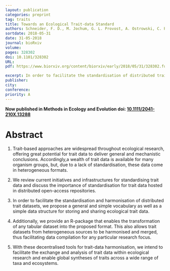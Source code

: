 ```yaml
---
layout: publication
categories: preprint
tag: traits
title: Towards an Ecological Trait-data Standard
authors: Schneider, F. D., M. Jochum, G. L. Provost, A. Ostrowski, C. Penone, D. Fichtmüller, A. Güntsch, M. M. Gossner, B. König-Ries, P. Manning, and N. K. Simons.
sortdate: 2018-05-31
date: 31-05-2018
journal: bioRxiv
volume:
pages: 328302
doi: 10.1101/328302
URL:
pdf: https://www.biorxiv.org/content/biorxiv/early/2018/05/31/328302.full-text.pdf

excerpt: In order to facilitate the standardisation of distributed trait datasets, we propose a general and simple vocabulary as well as a simple data structure for storing and sharing ecological trait data.
publisher:
city:
conference:
priority: A
---
```


**Now published in Methods in Ecology and Evolution doi: [10.1111/2041-210X.13288](https://besjournals.onlinelibrary.wiley.com/doi/full/10.1111/2041-210X.13288)**

# Abstract

1. Trait-based approaches are widespread throughout ecological research, offering great potential for trait data to deliver general and mechanistic conclusions. Accordingly,a wealth of trait data is available for many organism groups, but, due to a lack of standardisation, these data come in heterogeneous formats.

2. We review current initiatives and infrastructures for standardising trait data and discuss the importance of standardisation for trait data hosted in distributed open-access repositories.

3. In order to facilitate the standardisation and harmonisation of distributed trait datasets, we propose a general and simple vocabulary as well as a simple data structure for storing and sharing ecological trait data.

4. Additionally, we provide an R-package that enables the transformation of any tabular dataset into the proposed format. This also allows trait datasets from heterogeneous sources to be harmonised and merged, thus facilitating data compilation for any particular research focus.

5. With these decentralised tools for trait-data harmonisation, we intend to facilitate the exchange and analysis of trait data within ecological research and enable global syntheses of traits across a wide range of taxa and ecosystems.
